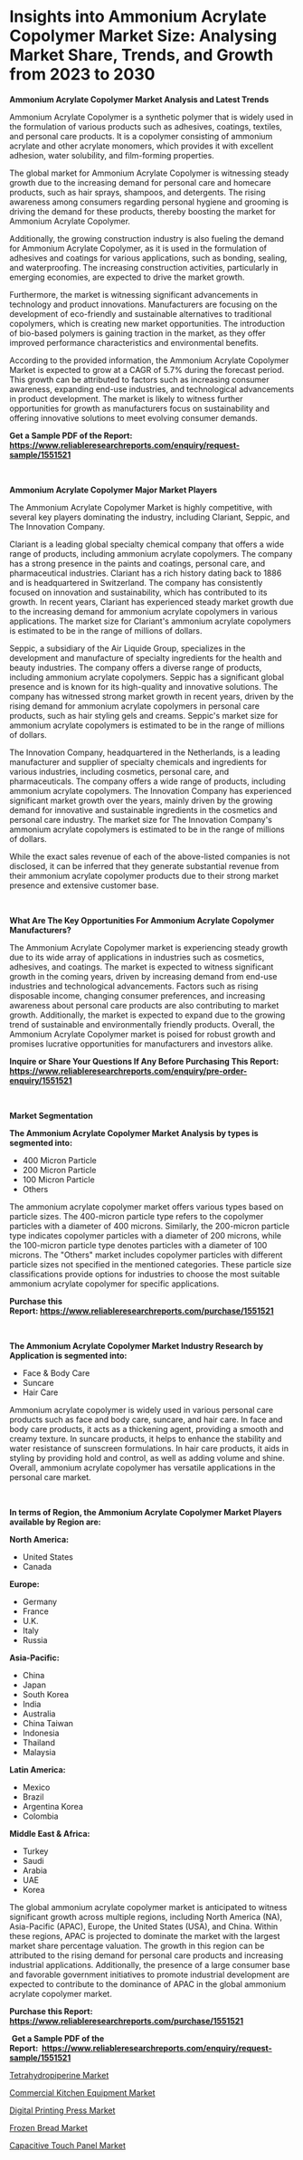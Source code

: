 <p><h1>Insights into Ammonium Acrylate Copolymer Market Size: Analysing Market Share, Trends, and Growth from 2023 to 2030</h1></p><p><strong>Ammonium Acrylate Copolymer Market Analysis and Latest Trends</strong></p>
<p><p>Ammonium Acrylate Copolymer is a synthetic polymer that is widely used in the formulation of various products such as adhesives, coatings, textiles, and personal care products. It is a copolymer consisting of ammonium acrylate and other acrylate monomers, which provides it with excellent adhesion, water solubility, and film-forming properties.</p><p>The global market for Ammonium Acrylate Copolymer is witnessing steady growth due to the increasing demand for personal care and homecare products, such as hair sprays, shampoos, and detergents. The rising awareness among consumers regarding personal hygiene and grooming is driving the demand for these products, thereby boosting the market for Ammonium Acrylate Copolymer.</p><p>Additionally, the growing construction industry is also fueling the demand for Ammonium Acrylate Copolymer, as it is used in the formulation of adhesives and coatings for various applications, such as bonding, sealing, and waterproofing. The increasing construction activities, particularly in emerging economies, are expected to drive the market growth.</p><p>Furthermore, the market is witnessing significant advancements in technology and product innovations. Manufacturers are focusing on the development of eco-friendly and sustainable alternatives to traditional copolymers, which is creating new market opportunities. The introduction of bio-based polymers is gaining traction in the market, as they offer improved performance characteristics and environmental benefits.</p><p>According to the provided information, the Ammonium Acrylate Copolymer Market is expected to grow at a CAGR of 5.7% during the forecast period. This growth can be attributed to factors such as increasing consumer awareness, expanding end-use industries, and technological advancements in product development. The market is likely to witness further opportunities for growth as manufacturers focus on sustainability and offering innovative solutions to meet evolving consumer demands.</p></p>
<p><strong>Get a Sample PDF of the Report:&nbsp; <a href="https://www.reliableresearchreports.com/enquiry/request-sample/1551521">https://www.reliableresearchreports.com/enquiry/request-sample/1551521</a></strong></p>
<p>&nbsp;</p>
<p><strong>Ammonium Acrylate Copolymer Major Market Players</strong></p>
<p><p>The Ammonium Acrylate Copolymer Market is highly competitive, with several key players dominating the industry, including Clariant, Seppic, and The Innovation Company.</p><p>Clariant is a leading global specialty chemical company that offers a wide range of products, including ammonium acrylate copolymers. The company has a strong presence in the paints and coatings, personal care, and pharmaceutical industries. Clariant has a rich history dating back to 1886 and is headquartered in Switzerland. The company has consistently focused on innovation and sustainability, which has contributed to its growth. In recent years, Clariant has experienced steady market growth due to the increasing demand for ammonium acrylate copolymers in various applications. The market size for Clariant's ammonium acrylate copolymers is estimated to be in the range of millions of dollars.</p><p>Seppic, a subsidiary of the Air Liquide Group, specializes in the development and manufacture of specialty ingredients for the health and beauty industries. The company offers a diverse range of products, including ammonium acrylate copolymers. Seppic has a significant global presence and is known for its high-quality and innovative solutions. The company has witnessed strong market growth in recent years, driven by the rising demand for ammonium acrylate copolymers in personal care products, such as hair styling gels and creams. Seppic's market size for ammonium acrylate copolymers is estimated to be in the range of millions of dollars.</p><p>The Innovation Company, headquartered in the Netherlands, is a leading manufacturer and supplier of specialty chemicals and ingredients for various industries, including cosmetics, personal care, and pharmaceuticals. The company offers a wide range of products, including ammonium acrylate copolymers. The Innovation Company has experienced significant market growth over the years, mainly driven by the growing demand for innovative and sustainable ingredients in the cosmetics and personal care industry. The market size for The Innovation Company's ammonium acrylate copolymers is estimated to be in the range of millions of dollars.</p><p>While the exact sales revenue of each of the above-listed companies is not disclosed, it can be inferred that they generate substantial revenue from their ammonium acrylate copolymer products due to their strong market presence and extensive customer base.</p></p>
<p>&nbsp;</p>
<p><strong>What Are The Key Opportunities For Ammonium Acrylate Copolymer Manufacturers?</strong></p>
<p><p>The Ammonium Acrylate Copolymer market is experiencing steady growth due to its wide array of applications in industries such as cosmetics, adhesives, and coatings. The market is expected to witness significant growth in the coming years, driven by increasing demand from end-use industries and technological advancements. Factors such as rising disposable income, changing consumer preferences, and increasing awareness about personal care products are also contributing to market growth. Additionally, the market is expected to expand due to the growing trend of sustainable and environmentally friendly products. Overall, the Ammonium Acrylate Copolymer market is poised for robust growth and promises lucrative opportunities for manufacturers and investors alike.</p></p>
<p><strong>Inquire or Share Your Questions If Any Before Purchasing This Report: <a href="https://www.reliableresearchreports.com/enquiry/pre-order-enquiry/1551521">https://www.reliableresearchreports.com/enquiry/pre-order-enquiry/1551521</a></strong></p>
<p>&nbsp;</p>
<p><strong>Market Segmentation</strong></p>
<p><strong>The Ammonium Acrylate Copolymer Market Analysis by types is segmented into:</strong></p>
<p><ul><li>400 Micron Particle</li><li>200 Micron Particle</li><li>100 Micron Particle</li><li>Others</li></ul></p>
<p><p>The ammonium acrylate copolymer market offers various types based on particle sizes. The 400-micron particle type refers to the copolymer particles with a diameter of 400 microns. Similarly, the 200-micron particle type indicates copolymer particles with a diameter of 200 microns, while the 100-micron particle type denotes particles with a diameter of 100 microns. The "Others" market includes copolymer particles with different particle sizes not specified in the mentioned categories. These particle size classifications provide options for industries to choose the most suitable ammonium acrylate copolymer for specific applications.</p></p>
<p><strong>Purchase this Report:&nbsp;<a href="https://www.reliableresearchreports.com/purchase/1551521">https://www.reliableresearchreports.com/purchase/1551521</a></strong></p>
<p>&nbsp;</p>
<p><strong>The Ammonium Acrylate Copolymer Market Industry Research by Application is segmented into:</strong></p>
<p><ul><li>Face & Body Care</li><li>Suncare</li><li>Hair Care</li></ul></p>
<p><p>Ammonium acrylate copolymer is widely used in various personal care products such as face and body care, suncare, and hair care. In face and body care products, it acts as a thickening agent, providing a smooth and creamy texture. In suncare products, it helps to enhance the stability and water resistance of sunscreen formulations. In hair care products, it aids in styling by providing hold and control, as well as adding volume and shine. Overall, ammonium acrylate copolymer has versatile applications in the personal care market.</p></p>
<p>&nbsp;</p>
<p><strong>In terms of Region, the Ammonium Acrylate Copolymer Market Players available by Region are:</strong></p>
<p>
    <p> <strong> North America: </strong>
        <ul>
            <li>United States</li>
            <li>Canada</li>
        </ul>
        </p> 
    <p> <strong> Europe: </strong>
        <ul>
            <li>Germany</li>
            <li>France</li>
            <li>U.K.</li>
            <li>Italy</li>
            <li>Russia</li>
        </ul>
        </p> 
    <p> <strong> Asia-Pacific: </strong>
        <ul>
            <li>China</li>
            <li>Japan</li>
            <li>South Korea</li>
            <li>India</li>
            <li>Australia</li>
            <li>China Taiwan</li>
            <li>Indonesia</li>
            <li>Thailand</li>
            <li>Malaysia</li>
        </ul>
        </p> 
    <p> <strong> Latin America: </strong>
        <ul>
            <li>Mexico</li>
            <li>Brazil</li>
            <li>Argentina Korea</li>
            <li>Colombia</li>
        </ul>
        </p> 
    <p> <strong> Middle East & Africa: </strong>
        <ul>
            <li>Turkey</li>
            <li>Saudi</li>
            <li>Arabia</li>
            <li>UAE</li>
            <li>Korea</li>
        </ul>
    </p>
    </p>
<p><p>The global ammonium acrylate copolymer market is anticipated to witness significant growth across multiple regions, including North America (NA), Asia-Pacific (APAC), Europe, the United States (USA), and China. Within these regions, APAC is projected to dominate the market with the largest market share percentage valuation. The growth in this region can be attributed to the rising demand for personal care products and increasing industrial applications. Additionally, the presence of a large consumer base and favorable government initiatives to promote industrial development are expected to contribute to the dominance of APAC in the global ammonium acrylate copolymer market.</p></p>
<p><strong>Purchase this Report: <a href="https://www.reliableresearchreports.com/purchase/1551521">https://www.reliableresearchreports.com/purchase/1551521</a></strong></p>
<p>&nbsp;<strong>Get a Sample PDF of the Report:&nbsp;&nbsp;<a href="https://www.reliableresearchreports.com/enquiry/request-sample/1551521">https://www.reliableresearchreports.com/enquiry/request-sample/1551521</a></strong></p>
<p><strong></strong></p>
<p><p><a href="https://github.com/GroverBarry/Market-Research-Report-List-2/blob/main/tetrahydropiperine-market.md">Tetrahydropiperine Market</a></p><p><a href="https://medium.com/@ardithlynch1906/analyzing-commercial-kitchen-equipment-market-global-industry-perspective-and-forecast-2023-to-7ff5fa0536ab">Commercial Kitchen Equipment Market</a></p><p><a href="https://medium.com/@jeffrystehr/digital-printing-press-market-exploring-market-share-market-trends-and-future-growth-60d1668dee2a">Digital Printing Press Market</a></p><p><a href="https://medium.com/@ivaschinner/frozen-bread-market-size-market-outlook-and-market-forecast-2023-to-2030-a0315bf0c275">Frozen Bread Market</a></p><p><a href="https://medium.com/@mariad13206/capacitive-touch-panel-market-share-evolution-and-market-growth-trends-2023-2030-07687b43dd8c">Capacitive Touch Panel Market</a></p></p>